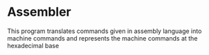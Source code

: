 # Assembler
This program translates commands given in assembly language into machine commands and represents the machine commands at the hexadecimal base
